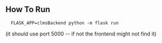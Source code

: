 ## How To Run
```
  FLASK_APP=clmsBackend python -m flask run
```

(it should use port 5000 -- if not the frontend might not find it)